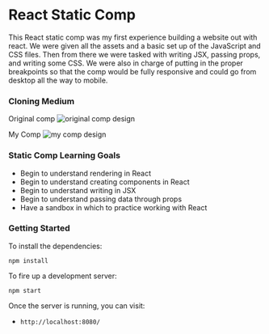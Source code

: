 # React Static Comp

This React static comp was my first experience building a website out with react. We were given all the assets and a basic set up of the JavaScript and CSS files. Then from there we were tasked with writing JSX, passing props, and writing some CSS. We were also in charge of putting in the proper breakpoints so that the comp would be fully responsive and could go from desktop all the way to mobile.

### Cloning Medium
Original comp
![original comp design](https://i.imgur.com/8eQr70q.png)

My Comp
![my comp design]()

### Static Comp Learning Goals
- Begin to understand rendering in React
- Begin to understand creating components in React
- Begin to understand writing in JSX
- Begin to understand passing data through props
- Have a sandbox in which to practice working with React

### Getting Started
To install the dependencies:

```
npm install
```

To fire up a development server:

```
npm start
```

Once the server is running, you can visit:

* `http://localhost:8080/`


